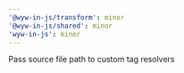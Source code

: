 ```yaml
---
'@wyw-in-js/transform': minor
'@wyw-in-js/shared': minor
'wyw-in-js': minor
---
```


Pass source file path to custom tag resolvers
